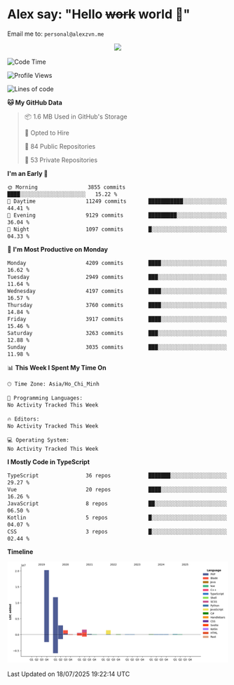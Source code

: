 # Alex say: "Hello ~~work~~ world 🐾"
Email me to: `personal@alexzvn.me`


<p align=center>
  <a href="https://skillicons.dev">
    <img src="https://skillicons.dev/icons?i=ts,js,php,nodejs,bun,vue,nuxt,react,svelte,tauri,laravel,rust,mongodb,docker,electron,redis,rabbitmq,tailwind,git,cloudflare,elysia,mysql,nginx,rollupjs,sentry,ubuntu,yarn,html,css,vite" />
  </a>
</p>

<!--START_SECTION:waka-->
![Code Time](http://img.shields.io/badge/Code%20Time-1%2C066%20hrs%2055%20mins-blue)

![Profile Views](http://img.shields.io/badge/Profile%20Views-1-blue)

![Lines of code](https://img.shields.io/badge/From%20Hello%20World%20I%27ve%20Written-40.8%20million%20lines%20of%20code-blue)

**🐱 My GitHub Data** 

> 📦 1.6 MB Used in GitHub's Storage 
 > 
> 💼 Opted to Hire
 > 
> 📜 84 Public Repositories 
 > 
> 🔑 53 Private Repositories 
 > 
**I'm an Early 🐤** 

```text
🌞 Morning                3855 commits        ████░░░░░░░░░░░░░░░░░░░░░   15.22 % 
🌆 Daytime                11249 commits       ███████████░░░░░░░░░░░░░░   44.41 % 
🌃 Evening                9129 commits        █████████░░░░░░░░░░░░░░░░   36.04 % 
🌙 Night                  1097 commits        █░░░░░░░░░░░░░░░░░░░░░░░░   04.33 % 
```
📅 **I'm Most Productive on Monday** 

```text
Monday                   4209 commits        ████░░░░░░░░░░░░░░░░░░░░░   16.62 % 
Tuesday                  2949 commits        ███░░░░░░░░░░░░░░░░░░░░░░   11.64 % 
Wednesday                4197 commits        ████░░░░░░░░░░░░░░░░░░░░░   16.57 % 
Thursday                 3760 commits        ████░░░░░░░░░░░░░░░░░░░░░   14.84 % 
Friday                   3917 commits        ████░░░░░░░░░░░░░░░░░░░░░   15.46 % 
Saturday                 3263 commits        ███░░░░░░░░░░░░░░░░░░░░░░   12.88 % 
Sunday                   3035 commits        ███░░░░░░░░░░░░░░░░░░░░░░   11.98 % 
```


📊 **This Week I Spent My Time On** 

```text
🕑︎ Time Zone: Asia/Ho_Chi_Minh

💬 Programming Languages: 
No Activity Tracked This Week

🔥 Editors: 
No Activity Tracked This Week

💻 Operating System: 
No Activity Tracked This Week
```

**I Mostly Code in TypeScript** 

```text
TypeScript               36 repos            ███████░░░░░░░░░░░░░░░░░░   29.27 % 
Vue                      20 repos            ████░░░░░░░░░░░░░░░░░░░░░   16.26 % 
JavaScript               8 repos             ██░░░░░░░░░░░░░░░░░░░░░░░   06.50 % 
Kotlin                   5 repos             █░░░░░░░░░░░░░░░░░░░░░░░░   04.07 % 
CSS                      3 repos             █░░░░░░░░░░░░░░░░░░░░░░░░   02.44 % 
```



**Timeline**

![Lines of Code chart](https://raw.githubusercontent.com/alexzvn/alexzvn/main/assets/bar_graph.png)


 Last Updated on 18/07/2025 19:22:14 UTC
<!--END_SECTION:waka-->

